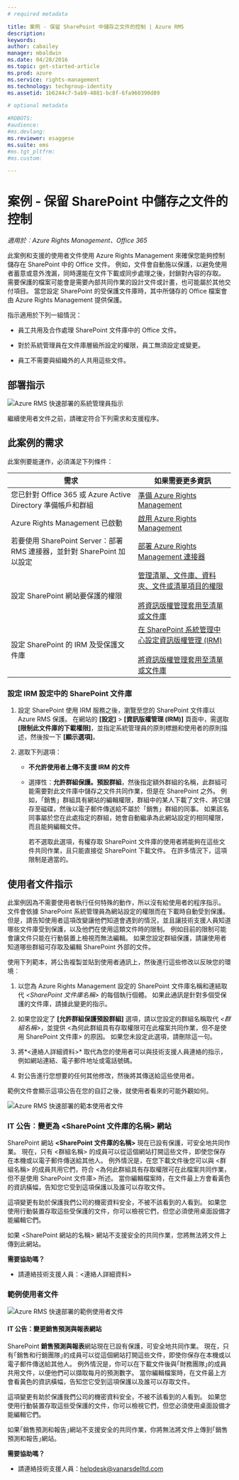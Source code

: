 ```yaml
---
# required metadata

title: 案例 - 保留 SharePoint 中儲存之文件的控制 | Azure RMS
description:
keywords:
author: cabailey
manager: mbaldwin
ms.date: 04/28/2016
ms.topic: get-started-article
ms.prod: azure
ms.service: rights-management
ms.technology: techgroup-identity
ms.assetid: 1b6244c7-5ab9-4881-bc8f-6fa960390d89

# optional metadata

#ROBOTS:
#audience:
#ms.devlang:
ms.reviewer: esaggese
ms.suite: ems
#ms.tgt_pltfrm:
#ms.custom:

---
```


# 案例 - 保留 SharePoint 中儲存之文件的控制

*適用於︰Azure Rights Management、Office 365*

此案例和支援的使用者文件使用 Azure Rights Management 來確保您能夠控制儲存在 SharePoint 中的 Office 文件。 例如，文件會自動施以保護，以避免使用者蓄意或意外洩漏，同時還能在文件下載或同步處理之後，封鎖對內容的存取。 需要保護的檔案可能會是需要內部共同作業的設計文件或計畫，也可能屬於其他交付項目。 當您設定 SharePoint 的受保護文件庫時，其中所儲存的 Office 檔案會由 Azure Rights Management 提供保護。

指示適用於下列一組情況：

-   員工共用及合作處理 SharePoint 文件庫中的 Office 文件。

-   對於系統管理員在文件庫層級所設定的權限，員工無須設定或變更。

-   員工不需要與組織外的人共用這些文件。

## 部署指示
![Azure RMS 快速部署的系統管理員指示](../media/AzRMS_AdminBanner.png)

繼續使用者文件之前，請確定符合下列需求和支援程序。

## 此案例的需求
此案例要能運作，必須滿足下列條件：

|需求|如果需要更多資訊|
|---------------|--------------------------------|
|您已針對 Office 365 或 Azure Active Directory 準備帳戶和群組|[準備 Azure Rights Management](https://technet.microsoft.com/library/jj585029.aspx)|
|Azure Rights Management 已啟動|[啟用 Azure Rights Management](https://technet.microsoft.com/library/jj658941.aspx)|
|若要使用 SharePoint Server：部署 RMS 連接器，並針對 SharePoint 加以設定|[部署 Azure Rights Management 連接器](https://technet.microsoft.com/library/dn375964.aspx)|
|設定 SharePoint 網站要保護的權限|[管理清單、文件庫、資料夾、文件或清單項目的權限](https://support.office.com/en-ca/article/Manage-permissions-for-a-list-library-folder-document-or-list-item-9d13e7df-a770-4646-91ab-e3c117fcef45)<br /><br />[將資訊版權管理套用至清單或文件庫](http://office.microsoft.com/sharepoint-help/apply-information-rights-management-to-a-list-or-library-HA102891460.aspx)|
|設定 SharePoint 的 IRM 及受保護文件庫|[在 SharePoint 系統管理中心設定資訊版權管理 (IRM)](https://support.office.com/en-us/article/Set-up-Information-Rights-Management-IRM-in-SharePoint-admin-center-239ce6eb-4e81-42db-bf86-a01362fed65c)<br /><br />[將資訊版權管理套用至清單或文件庫](http://office.microsoft.com/sharepoint-help/apply-information-rights-management-to-a-list-or-library-HA102891460.aspx)|

### 設定 IRM 設定中的 SharePoint 文件庫

1.  設定 SharePoint 使用 IRM 服務之後，瀏覽至您的 SharePoint 文件庫以 Azure RMS 保護。 在網站的 **[設定]** &gt; **[資訊版權管理 (IRM)]** 頁面中，需選取 **[限制此文件庫的下載權限]**，並指定系統管理員的原則標題和使用者的原則描述，然後按一下 **[顯示選項]**。

2.  選取下列選項：

    -   **不允許使用者上傳不支援 IRM 的文件**

    -   選擇性：**允許群組保護。預設群組**，然後指定額外群組的名稱，此群組可能需要對此文件庫中儲存之文件共同作業，但是在 SharePoint 之外。 例如，「銷售」群組具有網站的編輯權限，群組中的某人下載了文件、將它儲存至磁碟，然後以電子郵件傳送給不屬於「銷售」群組的同事。 如果該名同事屬於您在此處指定的群組，她會自動繼承為此網站設定的相同權限，而且能夠編輯文件。

        若不選取此選項，有權存取 SharePoint 文件庫的使用者將能夠在這些文件共同作業，且只能直接從 SharePoint 下載文件。 在許多情況下，這項限制是適當的。

## 使用者文件指示
此案例因為不需要使用者執行任何特殊的動作，所以沒有給使用者的程序指示。 文件會依據 SharePoint 系統管理員為網站設定的權限而在下載時自動受到保護。 但是，請告知使用者這項改變讓他們知道會遇到的情況，並且讓技術支援人員知道哪些文件庫受到保護，以及他們在使用這類文件時的限制。 例如目前的限制可能會讓文件只能在行動裝置上檢視而無法編輯。 如果您設定群組保護，請讓使用者知道哪些群組可存取及編輯 SharePoint 外部的文件。

使用下列範本，將公告複製並貼到使用者通訊上，然後進行這些修改以反映您的環境︰

1.  以您為 Azure Rights Management 設定的 SharePoint 文件庫名稱和連結取代 *&lt;SharePoint 文件庫名稱&gt;* 的每個執行個體。 如果此通訊是針對多個受保護的文件庫，請據此變更的指示。

2.  如果您設定了 **[允許群組保護預設群組]** 選項，請以您設定的群組名稱取代 *&lt;群組名稱&gt;*，並提供 &lt;為何此群組具有存取權限可在此檔案共同作業，但不是使用 SharePoint 文件庫&gt; 的原因。 如果您未設定此選項，請刪除這一句。

3.  將*&lt;連絡人詳細資料&gt;* 取代為您的使用者可以與技術支援人員連絡的指示，例如網站連結、電子郵件地址或電話號碼。

4.  對公告進行您想要的任何其他修改，然後將其傳送給這些使用者。

範例文件會顯示這項公告在您的自訂之後，就使用者看來的可能外觀如何。

![Azure RMS 快速部署的範本使用者文件](../media/AzRMS_UsersBanner.png)

### IT 公告︰變更為 &lt;SharePoint 文件庫的名稱&gt; 網站
SharePoint 網站 **&lt;SharePoint 文件庫的名稱&gt;** 現在已設有保護，可安全地共同作業。 現在，只有 &lt;群組名稱&gt; 的成員可以從這個網站打開這些文件，即使您保存在本機或以電子郵件傳送給其他人。 例外情況是，在您下載文件後您可以與 &lt;群組名稱&gt; 的成員共用它們，符合 &lt;為何此群組具有存取權限可在此檔案共同作業，但不是使用 SharePoint 文件庫&gt; 所述。 當你編輯檔案時，在文件最上方會看黃色的資訊橫幅，告知您它受到這項保護以及誰可以存取文件。

這項變更有助於保護我們公司的機密資料安全，不被不該看到的人看到。 如果您使用行動裝置存取這些受保護的文件，你可以檢視它們，但您必須使用桌面設備才能編輯它們。

如果 &lt;SharePoint 網站的名稱&gt; 網站不支援安全的共同作業，您將無法將文件上傳到此網站。

**需要協助嗎？**

-   請連絡技術支援人員：&lt;連絡人詳細資料&gt;

### 範例使用者文件
![Azure RMS 快速部署的範例使用者文件](../media/AzRMS_ExampleBanner.png)

#### IT 公告：變更銷售預測與報表網站
SharePoint **銷售預測與報表**網站現在已設有保護，可安全地共同作業。 現在，只有｢銷售和行銷團隊｣的成員可以從這個網站打開這些文件，即使你保存在本機或以電子郵件傳送給其他人。 例外情況是，你可以在下載文件後與｢財務團隊｣的成員共用文件，以便他們可以擷取每月的預測數字。 當你編輯檔案時，在文件最上方會看黃色的資訊橫幅，告知您它受到這項保護以及誰可以存取文件。

這項變更有助於保護我們公司的機密資料安全，不被不該看到的人看到。 如果您使用行動裝置存取這些受保護的文件，你可以檢視它們，但您必須使用桌面設備才能編輯它們。

如果｢銷售預測和報告｣網站不支援安全的共同作業，你將無法將文件上傳到｢銷售預測和報告｣網站。

**需要協助嗎？**

-   請連絡技術支援人員：helpdesk@vanarsdelltd.com



<!--HONumber=May16_HO2-->


